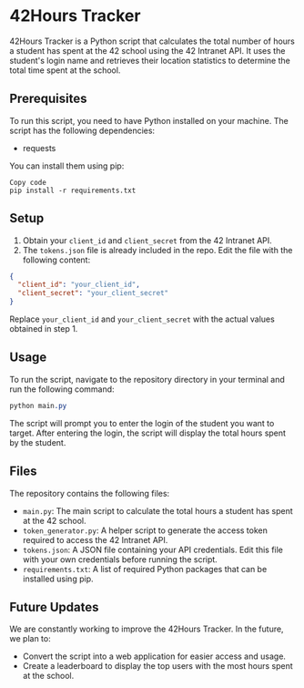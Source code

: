 # 42Hours Tracker

42Hours Tracker is a Python script that calculates the total number of hours a student has spent at the 42 school using the 42 Intranet API. It uses the student's login name and retrieves their location statistics to determine the total time spent at the school.
## Prerequisites

To run this script, you need to have Python installed on your machine. The script has the following dependencies:
- requests

You can install them using pip:

```
Copy code
pip install -r requirements.txt
```


## Setup 
1. Obtain your `client_id` and `client_secret` from the 42 Intranet API. 
2. The `tokens.json` file is already included in the repo. Edit the file with the following content:

```json
{
  "client_id": "your_client_id",
  "client_secret": "your_client_secret"
}
```



Replace `your_client_id` and `your_client_secret` with the actual values obtained in step 1.
## Usage

To run the script, navigate to the repository directory in your terminal and run the following command:

```css
python main.py
```



The script will prompt you to enter the login of the student you want to target. After entering the login, the script will display the total hours spent by the student.
## Files

The repository contains the following files: 
- `main.py`: The main script to calculate the total hours a student has spent at the 42 school. 
- `token_generator.py`: A helper script to generate the access token required to access the 42 Intranet API. 
- `tokens.json`: A JSON file containing your API credentials. Edit this file with your own credentials before running the script. 
- `requirements.txt`: A list of required Python packages that can be installed using pip.
## Future Updates

We are constantly working to improve the 42Hours Tracker. In the future, we plan to:
- Convert the script into a web application for easier access and usage.
- Create a leaderboard to display the top users with the most hours spent at the school.

